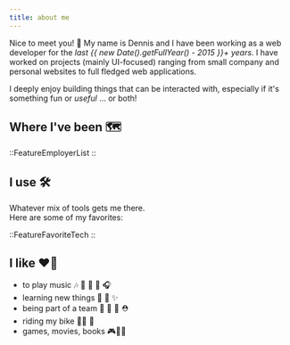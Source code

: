 ```yaml
---
title: about me
---
```


Nice to meet you! 👋 My name is
<span class="keyword">Dennis</span>
and I have been working as a
<span class="color-change font-medium">web developer</span>
for the
<em>last {{ new Date().getFullYear() - 2015 }}+ years</em>. I have worked on
projects (mainly UI-focused) ranging from small company and personal websites to full fledged web applications.

I deeply enjoy building things that can be interacted with, especially if
it's something <span class="emphasis">fun</span>
or <em>useful</em> <span class="opacity-50">... or both!</span>

<h2 class="rotated">
  Where I've been 🗺
</h2>

::FeatureEmployerList
::

<h2 class="rotated">
  I use 🛠
</h2>

Whatever mix of tools gets me there.
<br>
Here are some of
<span class="emphasis">my favorites:</span>

::FeatureFavoriteTech
::

<h2 class="rotated">
  I like ❤️‍🔥
</h2>

- to play music <span class="emoji">🎶 🎸 🎹 🥁 🎧</span>
- learning new things <span class="emoji">🤔 📖 ✨</span>
- being part of a team <span class="emoji">🎩 🧢 👒 ⛑</span>
- riding my bike <span class="emoji">🚴‍♂️ 💨</span>
- games, movies, books <span class="emoji">🎮🍿📖</span>
